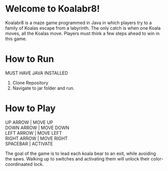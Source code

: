 # Welcome to Koalabr8!

Koalabr8 is a maze game programmed in Java in which players try to a family of Koalas escape from a labyrinth. The only catch is when one Koala moves, all the Koalas move. Players must think a few steps ahead to win in this game.

# How to Run

MUST HAVE JAVA INSTALLED

1. Clone Repository
2. Navigate to jar folder and run.

# How to Play

UP ARROW | MOVE UP\
DOWN ARROW | MOVE DOWN\
LEFT ARROW | MOVE LEFT\
RIGHT ARROW | MOVE RIGHT\
SPACEBAR | ACTIVATE

The goal of the game is to lead each koala bear to an exit, while avoiding the saws. Walking up to switches and activating them will unlock their color-coordinaated lock.
